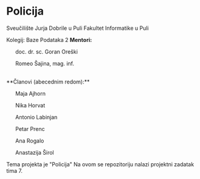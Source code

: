 # Policija
Sveučilište Jurja Dobrile u Puli
Fakultet Informatike u Puli

Kolegij: Baze Podataka 2
**Mentori:** 
 <ul>doc. dr. sc. Goran Oreški</ul>
 <ul>Romeo Šajina, mag. inf.</ul>

<br>
**Članovi (abecednim redom):** 
<ol>Maja Ajhorn</ol>
<ol>Nika Horvat</ol>
<ol>Antonio Labinjan</ol>
<ol>Petar Prenc</ol>
<ol>Ana Rogalo</ol>
<ol>Anastazija Širol</ol>

Tema projekta je "Policija"
Na ovom se repozitoriju nalazi projektni zadatak tima 7.
